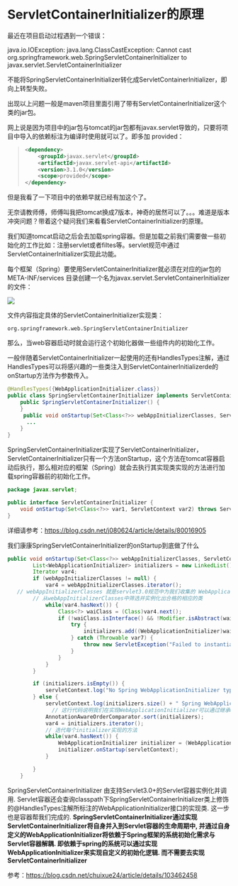 # ServletContainerInitializer的原理

最近在项目启动过程遇到一个错误：

java.io.IOException: java.lang.ClassCastException: Cannot cast org.springframework.web.SpringServletContainerInitializer to javax.servlet.ServletContainerInitializer

不能将SpringServletContainerInitializer转化成ServletContainerInitializer，即向上转型失败。

出现以上问题一般是maven项目里面引用了带有ServletContainerInitializer这个类的jar包。

网上说是因为项目中的jar包与tomcat的jar包都有javax.servlet导致的，只要将项目中导入的依赖标注为编译时使用就可以了。即多加 <scope>provided</scope>：

> ```xml
> <dependency>
>     <groupId>javax.servlet</groupId>
>     <artifactId>javax.servlet-api</artifactId>
>     <version>3.1.0</version>
>     <scope>provided</scope>
> </dependency>
> ```

但是我看了一下项目中的依赖早就已经有加这个了。

无奈请教师傅，师傅叫我把tomcat换成7版本，神奇的居然可以了。。。难道是版本冲突问题？带着这个疑问我们来看看ServletContainerInitializer的原理。



我们知道tomcat启动之后会去加载spring容器。但是加载之前我们需要做一些初始化的工作比如：注册servlet或者filtes等。servlet规范中通过ServletContainerInitializer实现此功能。

每个框架（Spring）要使用ServletContainerInitializer就必须在对应的jar包的META-INF/services 目录创建一个名为javax.servlet.ServletContainerInitializer的文件：

![](E:\gitbook\服务器\tomcat\pic\SpringServletContainerInitializer.png)

文件内容指定具体的ServletContainerInitializer实现类：

```
org.springframework.web.SpringServletContainerInitializer
```

那么，当web容器启动时就会运行这个初始化器做一些组件内的初始化工作。

一般伴随着ServletContainerInitializer一起使用的还有HandlesTypes注解，通过HandlesTypes可以将感兴趣的一些类注入到ServletContainerInitializerde的onStartup方法作为参数传入。

```java
@HandlesTypes({WebApplicationInitializer.class})
public class SpringServletContainerInitializer implements ServletContainerInitializer {
    public SpringServletContainerInitializer() {
    }
     public void onStartup(Set<Class<?>> webAppInitializerClasses, ServletContext servletContext) throws ServletException {
      ...
    }
}
```

SpringServletContainerInitializer实现了ServletContainerInitializer，ServletContainerInitializer只有一个方法onStartup，这个方法在tomcat容器启动后执行，那么相对应的框架（Spring）就会去执行其实现类实现的方法进行加载spring容器前的初始化工作。

```java
package javax.servlet;

public interface ServletContainerInitializer {
    void onStartup(Set<Class<?>> var1, ServletContext var2) throws ServletException;
}
```

详细请参考：https://blog.csdn.net/j080624/article/details/80016905



我们康康SpringServletContainerInitializer的onStartup到底做了什么

```java
public void onStartup(Set<Class<?>> webAppInitializerClasses, ServletContext servletContext) throws ServletException {
        List<WebApplicationInitializer> initializers = new LinkedList();
        Iterator var4;
        if (webAppInitializerClasses != null) {
            var4 = webAppInitializerClasses.iterator();
   // webAppInitializerClasses 就是servlet3.0规范中为我们收集的 WebApplicationInitializer 接口的实现类的class
        // 从webAppInitializerClasses中筛选并实例化出合格的相应的类
            while(var4.hasNext()) {
                Class<?> waiClass = (Class)var4.next();
                if (!waiClass.isInterface() && !Modifier.isAbstract(waiClass.getModifiers()) && WebApplicationInitializer.class.isAssignableFrom(waiClass)) {
                    try {
                        initializers.add((WebApplicationInitializer)waiClass.newInstance());
                    } catch (Throwable var7) {
                        throw new ServletException("Failed to instantiate WebApplicationInitializer class", var7);
                    }
                }
            }
        }

        if (initializers.isEmpty()) {
            servletContext.log("No Spring WebApplicationInitializer types detected on classpath");
        } else {
            servletContext.log(initializers.size() + " Spring WebApplicationInitializers detected on classpath");
              // 这行代码说明我们在实现WebApplicationInitializer可以通过继承Ordered, PriorityOrdered来自定义执行顺序
            AnnotationAwareOrderComparator.sort(initializers);
            var4 = initializers.iterator();
   			// 迭代每个initializer实现的方法
            while(var4.hasNext()) {
                WebApplicationInitializer initializer = (WebApplicationInitializer)var4.next();
                initializer.onStartup(servletContext);
            }

        }
    }
```

SpringServletContainerInitializer 由支持Servlet3.0+的Servlet容器实例化并调用.
Servlet容器还会查询classpath下SpringServletContainerInitializer类上修饰的@HandlesTypes注解所标注的WebApplicationInitializer接口的实现类. 这一步也是容器帮我们完成的.
**SpringServletContainerInitializer通过实现ServletContainerInitializer将自身并入到Servlet容器的生命周期中, 并通过自身定义的WebApplicationInitializer将依赖于Spring框架的系统初始化需求与Servlet容器解耦. 即依赖于spring的系统可以通过实现WebApplicationInitializer来实现自定义的初始化逻辑. 而不需要去实现ServletContainerInitializer**

参考：https://blog.csdn.net/chuixue24/article/details/103462458